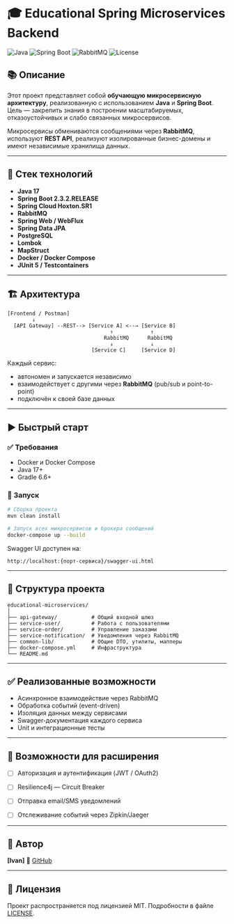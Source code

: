 # 🎓 Educational Spring Microservices Backend

![Java](https://img.shields.io/badge/Java-17-blue.svg)
![Spring Boot](https://img.shields.io/badge/Spring_Boot-2.3.2.RELEASE-brightgreen.svg)
![RabbitMQ](https://img.shields.io/badge/RabbitMQ-Used-orange.svg)
![License](https://img.shields.io/badge/license-MIT-blue.svg)

## 📚 Описание

Этот проект представляет собой **обучающую микросервисную архитектуру**, реализованную с использованием **Java** и **Spring Boot**. Цель — закрепить знания в построении масштабируемых, отказоустойчивых и слабо связанных микросервисов.

Микросервисы обмениваются сообщениями через **RabbitMQ**, используют **REST API**, реализуют изолированные бизнес-домены и имеют независимые хранилища данных.


---

## 🔧 Стек технологий

- **Java 17**
- **Spring Boot 2.3.2.RELEASE**
- **Spring Cloud Hoxton.SR1**
- **RabbitMQ**
- **Spring Web / WebFlux**
- **Spring Data JPA**
- **PostgreSQL**
- **Lombok**
- **MapStruct**
- **Docker / Docker Compose**
- **JUnit 5 / Testcontainers**


---

## 🏗 Архитектура

```
[Frontend / Postman]
        ↓
  [API Gateway] --REST--> [Service A] <--→ [Service B]
                                 ↑            ↑
                               RabbitMQ      RabbitMQ
                                 ↓            ↓
                           [Service C]     [Service D]
```
Каждый сервис:
- автономен и запускается независимо
- взаимодействует с другими через **RabbitMQ** (pub/sub и point-to-point)
- подключён к своей базе данных


---

## ▶️ Быстрый старт

### ✅ Требования

- Docker и Docker Compose
- Java 17+
- Gradle 6.6+
### 🚀 Запуск

```bash
# Сборка проекта
mvn clean install

# Запуск всех микросервисов и брокера сообщений
docker-compose up --build
```


Swagger UI доступен на:  
```
http://localhost:{порт-сервиса}/swagger-ui.html
```


---

## 📁 Структура проекта

```
educational-microservices/
│
├── api-gateway/           # Общий входной шлюз
├── service-user/          # Работа с пользователями
├── service-order/         # Управление заказами
├── service-notification/  # Уведомления через RabbitMQ
├── common-lib/            # Общие DTO, утилиты, мапперы
├── docker-compose.yml     # Инфраструктура
└── README.md
```


---

## ✅ Реализованные возможности

- Асинхронное взаимодействие через RabbitMQ
- Обработка событий (event-driven)
- Изоляция данных между сервисами
- Swagger-документация каждого сервиса
- Unit и интеграционные тесты


---

## 🔮 Возможности для расширения

- [ ] Авторизация и аутентификация (JWT / OAuth2)
- [ ] Resilience4j — Circuit Breaker
- [ ] Отправка email/SMS уведомлений
- [ ] Отслеживание событий через Zipkin/Jaeger


---

## 👤 Автор 
**[Ivan]**
🔗 [GitHub](https://github.com/твоя-ссылка)


---

## 📄 Лицензия

Проект распространяется под лицензией MIT. Подробности в файле [LICENSE](LICENSE).
